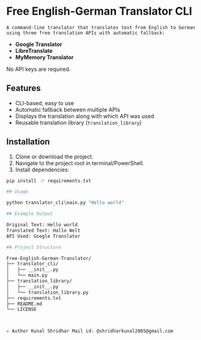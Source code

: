 # Free English-German Translator CLI

    A command-line translator that translates text from English to German using three free translation APIs with automatic fallback:

- **Google Translator**
- **LibreTranslate**
- **MyMemory Translator**

No API keys are required.


## Features

- CLI-based, easy to use
- Automatic fallback between multiple APIs
- Displays the translation along with which API was used
- Reusable translation library (`translation_library`)



## Installation

1. Clone or download the project.
2. Navigate to the project root in terminal/PowerShell.
3. Install dependencies:

```bash
pip install -r requirements.txt

## Usage

python translator_cli\main.py "Hello world"

## Example Output

Original Text: Hello world
Translated Text: Hallo Welt
API Used: Google Translator

## Project Structure

Free-English-German-Translator/
├── translator_cli/
│   ├── __init__.py
│   └── main.py
├── translation_library/
│   ├── __init__.py
│   └── translation_library.py
├── requirements.txt
├── README.md
└── LICENSE



✍️ Author Kunal Shridhar Mail id: @shridharkunal2005@gmail.com
